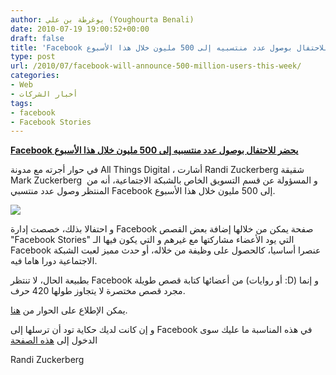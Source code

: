 ```yaml
---
author: يوغرطة بن علي (Youghourta Benali)
date: 2010-07-19 19:00:52+00:00
draft: false
title: 'Facebook يحضر للاحتفال بوصول عدد منتسبيه إلى 500 مليون خلال هذا الأسبوع  '
type: post
url: /2010/07/facebook-will-announce-500-million-users-this-week/
categories:
- Web
- أخبار الشركات
tags:
- facebook
- Facebook Stories
---
```


**[Facebook يحضر للاحتفال بوصول عدد منتسبيه إلى 500 مليون خلال هذا الأسبوع](facebook-will-announce-500-million-users-this-week)**




في حوار أجرته مع مدونة All Things Digital ، أشارت Randi Zuckerberg شقيقة Mark Zuckerberg  و المسؤولة عن قسم التسويق الخاص بالشبكة الاجتماعية، أنه من المنتظر وصول عدد منتسبي Facebook إلى 500 مليون خلال هذا الأسبوع.




[![](http://www.it-scoop.com/wp-content/uploads/2010/02/facebook-logo.jpg)
](facebook-will-announce-500-million-users-this-week)


و احتفالا بذلك، خصصت إدارة Facebook صفحة يمكن من خلالها إضافة بعض القصص "Facebook Stories" التي يود الأعضاء مشاركتها مع غيرهم و التي يكون فيها الـ Facebook عنصرا أساسيا، كالحصول على وظيفة من خلاله، أو حدث مميز لعبت الشبكة الاجتماعية دورا هاما فيه.

بطبيعة الحال، لا تنتظر Facebook من أعضائها كتابة قصص طويلة (أو روايات :D) و إنما مجرد قصص مختصرة لا يتجاوز طولها 420 حرف.

يمكن الإطلاع على الحوار من [هنا](http://kara.allthingsd.com/20100716/exclusive-facebook-will-announce-500-million-users-next-week-with-facebook-stories/).

و إن كانت لديك حكاية تود أن ترسلها إلى Facebook في هذه المناسبة ما عليك سوى الدخول إلى [هذه الصفحة](http://www.facebook.com/help/contact.php?show_form=user_stories)

Randi Zuckerberg
